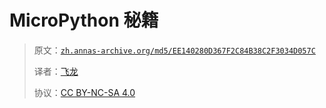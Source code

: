 # MicroPython 秘籍

> 原文：[`zh.annas-archive.org/md5/EE140280D367F2C84B38C2F3034D057C`](https://zh.annas-archive.org/md5/EE140280D367F2C84B38C2F3034D057C)
> 
> 译者：[飞龙](https://github.com/wizardforcel)
> 
> 协议：[CC BY-NC-SA 4.0](http://creativecommons.org/licenses/by-nc-sa/4.0/)